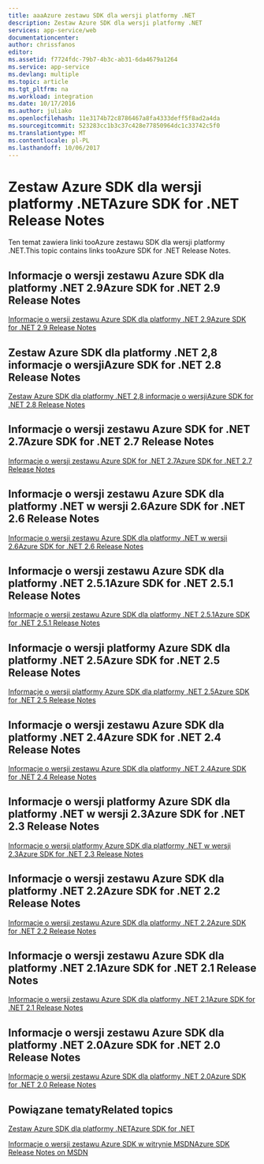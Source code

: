 ```yaml
---
title: aaaAzure zestawu SDK dla wersji platformy .NET
description: Zestaw Azure SDK dla wersji platformy .NET
services: app-service/web
documentationcenter: 
author: chrissfanos
editor: 
ms.assetid: f7724fdc-79b7-4b3c-ab31-6da4679a1264
ms.service: app-service
ms.devlang: multiple
ms.topic: article
ms.tgt_pltfrm: na
ms.workload: integration
ms.date: 10/17/2016
ms.author: juliako
ms.openlocfilehash: 11e3174b72c8786467a8fa4333deff5f8ad2a4da
ms.sourcegitcommit: 523283cc1b3c37c428e77850964dc1c33742c5f0
ms.translationtype: MT
ms.contentlocale: pl-PL
ms.lasthandoff: 10/06/2017
---
```

# <a name="azure-sdk-for-net-release-notes"></a><span data-ttu-id="c3d40-103">Zestaw Azure SDK dla wersji platformy .NET</span><span class="sxs-lookup"><span data-stu-id="c3d40-103">Azure SDK for .NET Release Notes</span></span>
<span data-ttu-id="c3d40-104">Ten temat zawiera linki tooAzure zestawu SDK dla wersji platformy .NET.</span><span class="sxs-lookup"><span data-stu-id="c3d40-104">This topic contains links tooAzure SDK for .NET Release Notes.</span></span> 

## <a name="azure-sdk-for-net-29-release-notes"></a><span data-ttu-id="c3d40-105">Informacje o wersji zestawu Azure SDK dla platformy .NET 2.9</span><span class="sxs-lookup"><span data-stu-id="c3d40-105">Azure SDK for .NET 2.9 Release Notes</span></span>
[<span data-ttu-id="c3d40-106">Informacje o wersji zestawu Azure SDK dla platformy .NET 2.9</span><span class="sxs-lookup"><span data-stu-id="c3d40-106">Azure SDK for .NET 2.9 Release Notes</span></span>](azure-sdk-dotnet-release-notes-2-9.md)

## <a name="azure-sdk-for-net-28-release-notes"></a><span data-ttu-id="c3d40-107">Zestaw Azure SDK dla platformy .NET 2,8 informacje o wersji</span><span class="sxs-lookup"><span data-stu-id="c3d40-107">Azure SDK for .NET 2.8 Release Notes</span></span>
[<span data-ttu-id="c3d40-108">Zestaw Azure SDK dla platformy .NET 2,8 informacje o wersji</span><span class="sxs-lookup"><span data-stu-id="c3d40-108">Azure SDK for .NET 2.8 Release Notes</span></span>](azure-sdk-dotnet-release-notes-2-8.md)

## <a name="azure-sdk-for-net-27-release-notes"></a><span data-ttu-id="c3d40-109">Informacje o wersji zestawu Azure SDK for .NET 2.7</span><span class="sxs-lookup"><span data-stu-id="c3d40-109">Azure SDK for .NET 2.7 Release Notes</span></span>
[<span data-ttu-id="c3d40-110">Informacje o wersji zestawu Azure SDK for .NET 2.7</span><span class="sxs-lookup"><span data-stu-id="c3d40-110">Azure SDK for .NET 2.7 Release Notes</span></span>](azure-sdk-dotnet-release-notes-2-7.md)

## <a name="azure-sdk-for-net-26-release-notes"></a><span data-ttu-id="c3d40-111">Informacje o wersji zestawu Azure SDK dla platformy .NET w wersji 2.6</span><span class="sxs-lookup"><span data-stu-id="c3d40-111">Azure SDK for .NET 2.6 Release Notes</span></span>
[<span data-ttu-id="c3d40-112">Informacje o wersji zestawu Azure SDK dla platformy .NET w wersji 2.6</span><span class="sxs-lookup"><span data-stu-id="c3d40-112">Azure SDK for .NET 2.6 Release Notes</span></span>](azure-sdk-dotnet-release-notes-2-6.md)

## <a name="azure-sdk-for-net-251-release-notes"></a><span data-ttu-id="c3d40-113">Informacje o wersji zestawu Azure SDK dla platformy .NET 2.5.1</span><span class="sxs-lookup"><span data-stu-id="c3d40-113">Azure SDK for .NET 2.5.1 Release Notes</span></span>
[<span data-ttu-id="c3d40-114">Informacje o wersji zestawu Azure SDK dla platformy .NET 2.5.1</span><span class="sxs-lookup"><span data-stu-id="c3d40-114">Azure SDK for .NET 2.5.1 Release Notes</span></span>](../app-service/app-service-release-notes.md)

## <a name="azure-sdk-for-net-25-release-notes"></a><span data-ttu-id="c3d40-115">Informacje o wersji platformy Azure SDK dla platformy .NET 2.5</span><span class="sxs-lookup"><span data-stu-id="c3d40-115">Azure SDK for .NET 2.5 Release Notes</span></span>
[<span data-ttu-id="c3d40-116">Informacje o wersji platformy Azure SDK dla platformy .NET 2.5</span><span class="sxs-lookup"><span data-stu-id="c3d40-116">Azure SDK for .NET 2.5 Release Notes</span></span>](https://msdn.microsoft.com/library/azure/dn873976.aspx)

## <a name="azure-sdk-for-net-24-release-notes"></a><span data-ttu-id="c3d40-117">Informacje o wersji zestawu Azure SDK dla platformy .NET 2.4</span><span class="sxs-lookup"><span data-stu-id="c3d40-117">Azure SDK for .NET 2.4 Release Notes</span></span>
[<span data-ttu-id="c3d40-118">Informacje o wersji zestawu Azure SDK dla platformy .NET 2.4</span><span class="sxs-lookup"><span data-stu-id="c3d40-118">Azure SDK for .NET 2.4 Release Notes</span></span>](https://msdn.microsoft.com/library/azure/dn794167.aspx)

## <a name="azure-sdk-for-net-23-release-notes"></a><span data-ttu-id="c3d40-119">Informacje o wersji platformy Azure SDK dla platformy .NET w wersji 2.3</span><span class="sxs-lookup"><span data-stu-id="c3d40-119">Azure SDK for .NET 2.3 Release Notes</span></span>
[<span data-ttu-id="c3d40-120">Informacje o wersji platformy Azure SDK dla platformy .NET w wersji 2.3</span><span class="sxs-lookup"><span data-stu-id="c3d40-120">Azure SDK for .NET 2.3 Release Notes</span></span>](https://msdn.microsoft.com/library/azure/dn655054.aspx)

## <a name="azure-sdk-for-net-22-release-notes"></a><span data-ttu-id="c3d40-121">Informacje o wersji zestawu Azure SDK dla platformy .NET 2.2</span><span class="sxs-lookup"><span data-stu-id="c3d40-121">Azure SDK for .NET 2.2 Release Notes</span></span>
[<span data-ttu-id="c3d40-122">Informacje o wersji zestawu Azure SDK dla platformy .NET 2.2</span><span class="sxs-lookup"><span data-stu-id="c3d40-122">Azure SDK for .NET 2.2 Release Notes</span></span>](https://msdn.microsoft.com/library/azure/dn459835.aspx)

## <a name="azure-sdk-for-net-21-release-notes"></a><span data-ttu-id="c3d40-123">Informacje o wersji zestawu Azure SDK dla platformy .NET 2.1</span><span class="sxs-lookup"><span data-stu-id="c3d40-123">Azure SDK for .NET 2.1 Release Notes</span></span>
[<span data-ttu-id="c3d40-124">Informacje o wersji zestawu Azure SDK dla platformy .NET 2.1</span><span class="sxs-lookup"><span data-stu-id="c3d40-124">Azure SDK for .NET 2.1 Release Notes</span></span>](https://msdn.microsoft.com/library/azure/dn407359.aspx)

## <a name="azure-sdk-for-net-20-release-notes"></a><span data-ttu-id="c3d40-125">Informacje o wersji zestawu Azure SDK dla platformy .NET 2.0</span><span class="sxs-lookup"><span data-stu-id="c3d40-125">Azure SDK for .NET 2.0 Release Notes</span></span>
[<span data-ttu-id="c3d40-126">Informacje o wersji zestawu Azure SDK dla platformy .NET 2.0</span><span class="sxs-lookup"><span data-stu-id="c3d40-126">Azure SDK for .NET 2.0 Release Notes</span></span>](https://msdn.microsoft.com/library/azure/dn169556.aspx)

## <a name="related-topics"></a><span data-ttu-id="c3d40-127">Powiązane tematy</span><span class="sxs-lookup"><span data-stu-id="c3d40-127">Related topics</span></span>
[<span data-ttu-id="c3d40-128">Zestaw Azure SDK dla platformy .NET</span><span class="sxs-lookup"><span data-stu-id="c3d40-128">Azure SDK for .NET</span></span>](https://azure.microsoft.com/downloads/archive-net-downloads/)

[<span data-ttu-id="c3d40-129">Informacje o wersji zestawu Azure SDK w witrynie MSDN</span><span class="sxs-lookup"><span data-stu-id="c3d40-129">Azure SDK Release Notes on MSDN</span></span>](https://msdn.microsoft.com/library/azure/dn627519.aspx)

